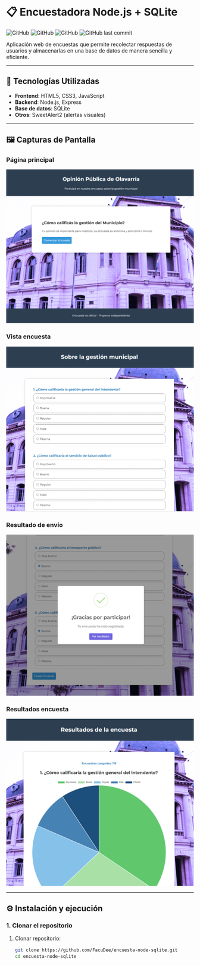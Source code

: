 # 📋 Encuestadora Node.js + SQLite

![GitHub](https://img.shields.io/badge/Backend-Node.js-green?logo=node.js)
![GitHub](https://img.shields.io/badge/Database-SQLite-blue?logo=sqlite)
![GitHub](https://img.shields.io/badge/Frontend-HTML%2FCSS%2FJS-yellow)
![GitHub last commit](https://img.shields.io/github/last-commit/FacuDee/encuesta-node-sqlite.git)

Aplicación web de encuestas que permite recolectar respuestas de usuarios y almacenarlas en una base de datos de manera sencilla y eficiente.

---

## 🚀 Tecnologías Utilizadas

- **Frontend**: HTML5, CSS3, JavaScript
- **Backend**: Node.js, Express
- **Base de datos**: SQLite
- **Otros**: SweetAlert2 (alertas visuales)

---

## 🖼️ Capturas de Pantalla

### Página principal

![Inicio](./frontend/imgs/captura-inicio.png)

### Vista encuesta

![Encuesta](./frontend/imgs/captura-encuesta.png)

### Resultado de envío

![Envío exitoso](./frontend/imgs/captura-envio.png)

### Resultados encuesta

![Resultados](./frontend/imgs/captura-resultados.png)


---

## ⚙️ Instalación y ejecución

### 1. Clonar el repositorio

1. Clonar repositorio:
   ```bash
   git clone https://github.com/FacuDee/encuesta-node-sqlite.git
   cd encuesta-node-sqlite
   ```
